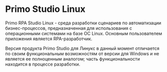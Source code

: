 # Primo Studio Linux

Primo RPA Studio Linux - среда разработки сценариев по автоматизации бизнес-процессов, предназначенная для использования с операционными системами на базе ОС Linux. Основным пользователем приложения является RPA-разработчик.

Версия продукта Primo Studio для Линукс в данный момент отличается по своим функциональным возможностям от версии для Windows и не является ее полноценным аналогом; часть функциональности находится в процессе разработки. 